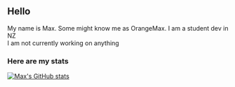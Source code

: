 ## Hello
My name is Max. Some might know me as OrangeMax. I am a student dev in NZ
<br>
I am not currently working on anything
### Here are my stats

[![Max's GitHub stats](https://github-readme-stats.vercel.app/api?username=orangemaxx)](https://github.com/anuraghazra/github-readme-stats)
